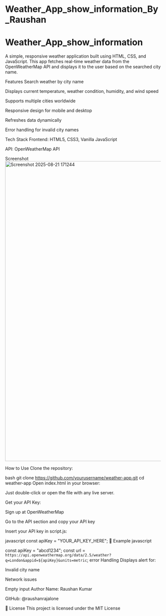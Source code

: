 # Weather_App_show_information_By_Raushan
# Weather_App_show_information
A simple, responsive weather application built using HTML, CSS, and JavaScript. This app fetches real-time weather data from the OpenWeatherMap API and displays it to the user based on the searched city name.

Features
Search weather by city name

Displays current temperature, weather condition, humidity, and wind speed

Supports multiple cities worldwide

Responsive design for mobile and desktop

Refreshes data dynamically

Error handling for invalid city names

Tech Stack
Frontend: HTML5, CSS3, Vanilla JavaScript

API: OpenWeatherMap API

Screenshot <img width="1916" height="966" alt="Screenshot 2025-08-21 171244" src="https://github.com/user-attachments/assets/aa0105e0-82ce-4542-9a17-173aa475db30" />

How to Use
Clone the repository:

bash
git clone https://github.com/yourusername/weather-app.git
cd weather-app
Open index.html in your browser:

Just double-click or open the file with any live server.

Get your API Key:

Sign up at OpenWeatherMap

Go to the API section and copy your API key

Insert your API key in script.js:

javascript
const apiKey = "YOUR_API_KEY_HERE";
🧪 Example
javascript

const apiKey = "abcd1234";
const url = `https://api.openweathermap.org/data/2.5/weather?q=London&appid=${apiKey}&units=metric`;
error Handling
Displays alert for:

Invalid city name

Network issues

Empty input
Author
Name: Raushan Kumar

GitHub: @raushanrajalone

📄 License
This project is licensed under the MIT License

